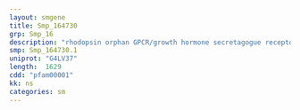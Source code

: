 ```yaml
---
layout: smgene
title: Smp_164730
grp: Smp_16
description: "rhodopsin orphan GPCR/growth hormone secretagogue receptor"
smp: Smp_164730.1
uniprot: "G4LV37"
length:  1629
cdd: "pfam00001"
kk: ns
categories: sm
---
```


